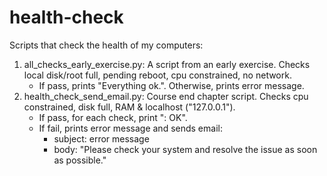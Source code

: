 # health-check
Scripts that check the health of my computers:
1. all_checks_early_exercise.py: A script from an early exercise. Checks local disk/root full, pending reboot, cpu constrained, no network.
   - If pass, prints "Everything ok.". Otherwise, prints error message.
3. health_check_send_email.py: Course end chapter script. Checks cpu constrained, disk full, RAM & localhost ("127.0.0.1").
   - If pass, for each check, print "<system>: OK".
   - If fail, prints error message and sends email:
     - subject: error message
     - body: "Please check your system and resolve the issue as soon as possible."
